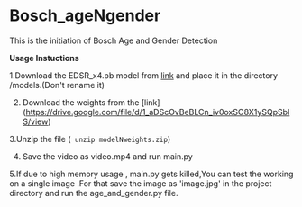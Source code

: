 # Bosch_ageNgender
This is the initiation of Bosch Age and Gender Detection

**Usage Instuctions**

1.Download the EDSR_x4.pb model from  [link](https://github.com/Saafke/EDSR_Tensorflow/tree/master/models) and place it in the directory /models.(Don't rename it)

2. Download the weights from the [link] (https://drive.google.com/file/d/1_aDScOvBeBLCn_iv0oxSO8X1ySQpSbIS/view)

3.Unzip the file (` unzip modelNweights.zip`)

4. Save the video as video.mp4 and run main.py

5.If due to high memory usage , main.py gets killed,You can test the working on a single image .For that save the image as 'image.jpg' in the project directory and run the age_and_gender.py file.


